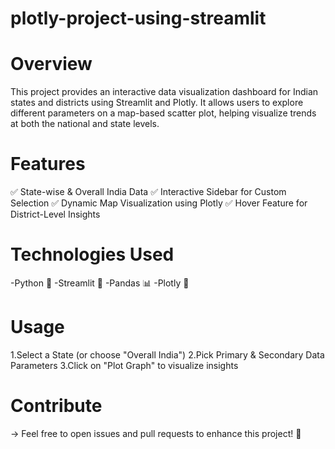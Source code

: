 # plotly-project-using-streamlit

# Overview
This project provides an interactive data visualization dashboard for Indian states and districts using Streamlit and Plotly. It allows users to explore different parameters on a map-based scatter plot, helping visualize trends at both the national and state levels.

# Features
✅ State-wise & Overall India Data
✅ Interactive Sidebar for Custom Selection
✅ Dynamic Map Visualization using Plotly
✅ Hover Feature for District-Level Insights

# Technologies Used
-Python 🐍
-Streamlit 🎈
-Pandas 📊
-Plotly 📍

# Usage
1.Select a State (or choose "Overall India")
2.Pick Primary & Secondary Data Parameters
3.Click on "Plot Graph" to visualize insights

# Contribute
-> Feel free to open issues and pull requests to enhance this project! 🚀

